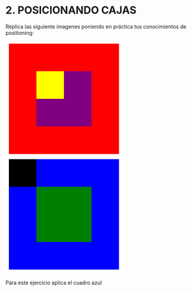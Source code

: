 # 2. POSICIONANDO CAJAS
Replica las siguiente imagenes poniendo en práctica tus conocimientos de positioning:

![cuadro de ejemplo](assets/cuadro1.png)

Para este ejercicio aplica el cuadro azul
